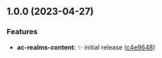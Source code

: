 ## 1.0.0 (2023-04-27)


### Features

* **ac-realms-content:** ✨ initial release ([c4e9648](https://github.com/DarktideLegend/escape-from-dereth/commit/c4e9648acafa8e517d3b6de996db33d68a680219))
